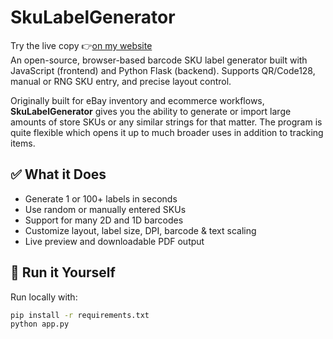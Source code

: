 # SkuLabelGenerator
Try the live copy 👉[on my website](https://moriarty-services.com/extras/sku-generator)
<br>
An open-source, browser-based barcode SKU label generator built with JavaScript (frontend) and Python Flask (backend). Supports QR/Code128, manual or RNG SKU entry, and precise layout control.

Originally built for eBay inventory and ecommerce workflows, **SkuLabelGenerator** gives you the ability to generate or import large amounts of store SKUs or any similar strings for that matter. The program is quite flexible which opens it up to much broader uses in addition to tracking items.

## ✅ What it Does

- Generate 1 or 100+ labels in seconds
- Use random or manually entered SKUs
- Support for many 2D and 1D barcodes
- Customize layout, label size, DPI, barcode & text scaling
- Live preview and downloadable PDF output

## 🚀 Run it Yourself

Run locally with:
```bash
pip install -r requirements.txt
python app.py
